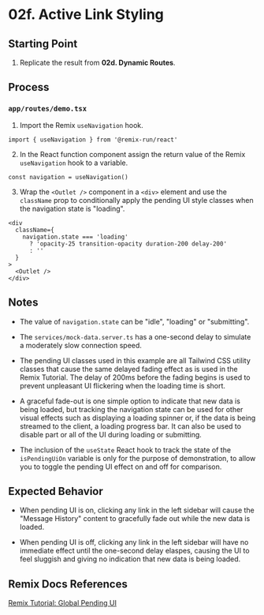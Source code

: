 # 02f. Active Link Styling

## Starting Point

1. Replicate the result from **02d. Dynamic Routes**.

## Process

### `app/routes/demo.tsx`

1. Import the Remix `useNavigation` hook.

```tsx
import { useNavigation } from '@remix-run/react'
```

2. In the React function component assign the return value of the Remix `useNavigation` hook to a variable.

```tsx
const navigation = useNavigation()
```

3. Wrap the `<Outlet />` component in a `<div>` element and use the `className` prop to conditionally apply the pending UI style classes when the navigation state is "loading".

```tsx
<div
  className={
    navigation.state === 'loading'
      ? 'opacity-25 transition-opacity duration-200 delay-200'
      : ''
  }
>
  <Outlet />
</div>
```

## Notes

- The value of `navigation.state` can be "idle", "loading" or "submitting".

- The `services/mock-data.server.ts` has a one-second delay to simulate a moderately slow connection speed.

- The pending UI classes used in this example are all Tailwind CSS utility classes that cause the same delayed fading effect as is used in the Remix Tutorial. The delay of 200ms before the fading begins is used to prevent unpleasant UI flickering when the loading time is short.

- A graceful fade-out is one simple option to indicate that new data is being loaded, but tracking the navigation state can be used for other visual effects such as displaying a loading spinner or, if the data is being streamed to the client, a loading progress bar. It can also be used to disable part or all of the UI during loading or submitting.

- The inclusion of the `useState` React hook to track the state of the `isPendingUiOn` variable is only for the purpose of demonstration, to allow you to toggle the pending UI effect on and off for comparison.

## Expected Behavior

- When pending UI is on, clicking any link in the left sidebar will cause the "Message History" content to gracefully fade out while the new data is loaded.

- When pending UI is off, clicking any link in the left sidebar will have no immediate effect until the one-second delay elaspes, causing the UI to feel sluggish and giving no indication that new data is being loaded.

## Remix Docs References

[Remix Tutorial: Global Pending UI](https://remix.run/docs/en/main/start/tutorial#global-pending-ui)
